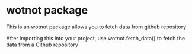 # wotnot package

This is an wotnot package allows you to fetch data from github repository 

After importing this into your project, use wotnot.fetch_data() to fetch the data from a Github repository

